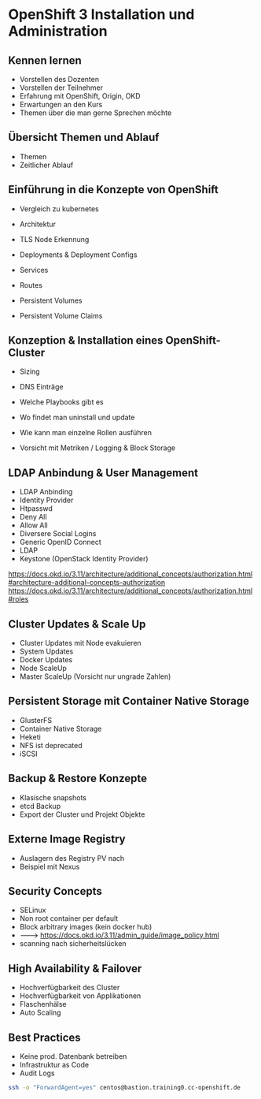 # OpenShift 3 Installation und Administration

## Kennen lernen

- Vorstellen des Dozenten
- Vorstellen der Teilnehmer
- Erfahrung mit OpenShift, Origin, OKD
- Erwartungen an den Kurs
- Themen über die man gerne Sprechen möchte



## Übersicht Themen und Ablauf

- Themen
- Zeitlicher Ablauf


## Einführung in die Konzepte von OpenShift
- Vergleich zu kubernetes
- Architektur
- TLS Node Erkennung
  
- Deployments & Deployment Configs
- Services
- Routes

- Persistent Volumes
- Persistent Volume Claims



## Konzeption & Installation eines OpenShift-Cluster
- Sizing
- DNS Einträge
- Welche Playbooks gibt es
- Wo findet man uninstall und update
- Wie kann man einzelne Rollen ausführen


- Vorsicht mit Metriken / Logging & Block Storage

## LDAP Anbindung & User Management

- LDAP Anbinding
- Identity Provider
- Htpasswd
- Deny All
- Allow All
- Diversere Social Logins
- Generic OpenID Connect
- LDAP
- Keystone (OpenStack Identity Provider)

https://docs.okd.io/3.11/architecture/additional_concepts/authorization.html#architecture-additional-concepts-authorization
https://docs.okd.io/3.11/architecture/additional_concepts/authorization.html#roles



## Cluster Updates & Scale Up
- Cluster Updates mit Node evakuieren
- System Updates
- Docker Updates
- Node ScaleUp
- Master ScaleUp (Vorsicht nur ungrade Zahlen)

## Persistent Storage mit Container Native Storage
- GlusterFS
- Container Native Storage
- Heketi
- NFS ist deprecated
- iSCSI

## Backup & Restore Konzepte
- Klasische snapshots
- etcd Backup
- Export der Cluster und Projekt Objekte

## Externe Image Registry
- Auslagern des Registry PV nach 
- Beispiel mit Nexus

## Security Concepts
- SELinux
- Non root container per default
- Block arbitrary images (kein docker hub)
- ---> https://docs.okd.io/3.11/admin_guide/image_policy.html
- scanning nach sicherheitslücken



## High Availability & Failover
- Hochverfügbarkeit des Cluster
- Hochverfügbarkeit von Applikationen
- Flaschenhälse
- Auto Scaling

## Best Practices
- Keine prod. Datenbank betreiben
- Infrastruktur as Code
- Audit Logs

```bash
ssh -o "ForwardAgent=yes" centos@bastion.training0.cc-openshift.de
```